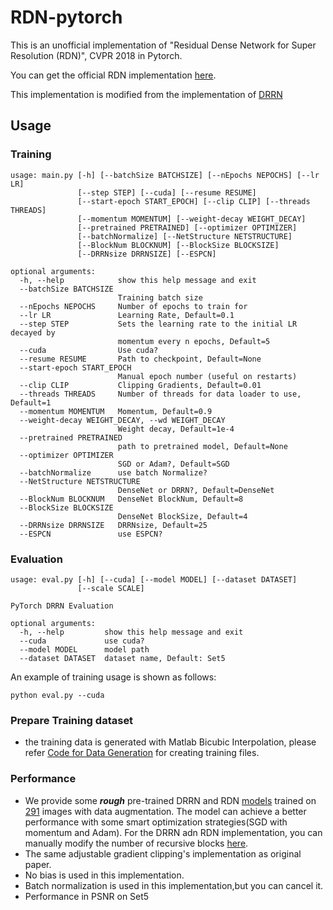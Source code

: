 # RDN-pytorch
This is an unofficial implementation of "Residual Dense Network for Super Resolution (RDN)", CVPR 2018 in Pytorch. 

You can get the official RDN implementation [here](https://github.com/yulunzhang/RDN).

This implementation is modified from the implementation of [DRRN](https://github.com/jt827859032/DRRN-pytorch)

## Usage
### Training
```
usage: main.py [-h] [--batchSize BATCHSIZE] [--nEpochs NEPOCHS] [--lr LR]
               [--step STEP] [--cuda] [--resume RESUME]
               [--start-epoch START_EPOCH] [--clip CLIP] [--threads THREADS]
               [--momentum MOMENTUM] [--weight-decay WEIGHT_DECAY]
               [--pretrained PRETRAINED] [--optimizer OPTIMIZER]
               [--batchNormalize] [--NetStructure NETSTRUCTURE]
               [--BlockNum BLOCKNUM] [--BlockSize BLOCKSIZE]
               [--DRRNsize DRRNSIZE] [--ESPCN]
               
optional arguments:
  -h, --help            show this help message and exit
  --batchSize BATCHSIZE
                        Training batch size
  --nEpochs NEPOCHS     Number of epochs to train for
  --lr LR               Learning Rate, Default=0.1
  --step STEP           Sets the learning rate to the initial LR decayed by
                        momentum every n epochs, Default=5
  --cuda                Use cuda?
  --resume RESUME       Path to checkpoint, Default=None
  --start-epoch START_EPOCH
                        Manual epoch number (useful on restarts)
  --clip CLIP           Clipping Gradients, Default=0.01
  --threads THREADS     Number of threads for data loader to use, Default=1
  --momentum MOMENTUM   Momentum, Default=0.9
  --weight-decay WEIGHT_DECAY, --wd WEIGHT_DECAY
                        Weight decay, Default=1e-4
  --pretrained PRETRAINED
                        path to pretrained model, Default=None
  --optimizer OPTIMIZER
                        SGD or Adam?, Default=SGD
  --batchNormalize      use batch Normalize?
  --NetStructure NETSTRUCTURE
                        DenseNet or DRRN?, Default=DenseNet
  --BlockNum BLOCKNUM   DenseNet BlockNum, Default=8
  --BlockSize BLOCKSIZE
                        DenseNet BlockSize, Default=4
  --DRRNsize DRRNSIZE   DRRNsize, Default=25
  --ESPCN               use ESPCN?
```

### Evaluation
```
usage: eval.py [-h] [--cuda] [--model MODEL] [--dataset DATASET]
               [--scale SCALE]

PyTorch DRRN Evaluation

optional arguments:
  -h, --help         show this help message and exit
  --cuda             use cuda?
  --model MODEL      model path
  --dataset DATASET  dataset name, Default: Set5
```
An example of training usage is shown as follows:
```
python eval.py --cuda
```

### Prepare Training dataset
  - the training data is generated with Matlab Bicubic Interpolation, please refer [Code for Data Generation](/data/generate_trainingset_x234.m) for creating training files.
  
### Performance
  - We provide some ***rough*** pre-trained DRRN and RDN [models](/model) trained on [291](/data/Train_291) images with data augmentation. The model can achieve a better performance with some smart optimization strategies(SGD with momentum and Adam). For the DRRN adn RDN implementation, you can manually modify the number of recursive blocks [here](/drrn.py#L26:18).
  - The same adjustable gradient clipping's implementation as original paper.
  - No bias is used in this implementation.
  - Batch normalization is used in this implementation,but you can cancel it.
  - Performance in PSNR on Set5 


